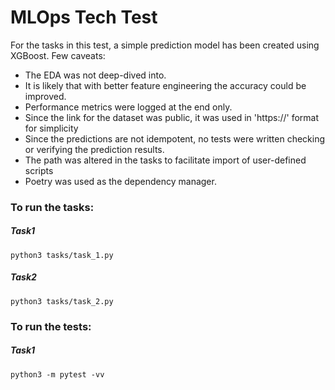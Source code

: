 # MLOps Tech Test

For the tasks in this test, a simple prediction model has been created using XGBoost.
Few caveats:
- The EDA was not deep-dived into.
- It is likely that with better feature engineering the accuracy could be improved.
- Performance metrics were logged at the end only.
- Since the link for the dataset was public, it was used in 'https://' format for simplicity
- Since the predictions are not idempotent, no tests were written checking or verifying the prediction results.
- The path was altered in the tasks to facilitate import of user-defined scripts
- Poetry was used as the dependency manager.

### To run the tasks:
##### Task1
```shell
python3 tasks/task_1.py
```
##### Task2
```shell
python3 tasks/task_2.py
```

### To run the tests:
##### Task1
```shell
python3 -m pytest -vv
```